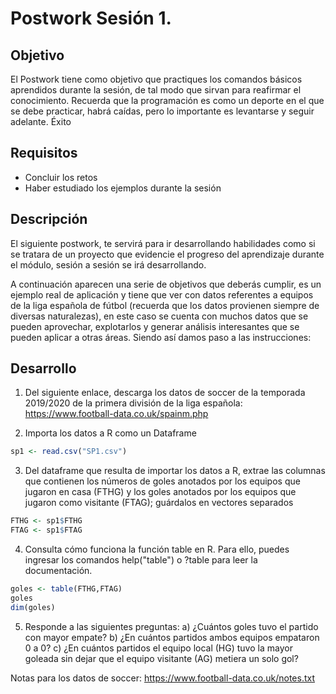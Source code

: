 # Postwork Sesión 1.
## Objetivo
El Postwork tiene como objetivo que practiques los comandos básicos aprendidos durante la sesión, de tal modo que sirvan para reafirmar el conocimiento. Recuerda que la programación es como un deporte en el que se debe practicar, habrá caídas, pero lo importante es levantarse y seguir adelante. Éxito

## Requisitos
- Concluir los retos
- Haber estudiado los ejemplos durante la sesión
## Descripción
El siguiente postwork, te servirá para ir desarrollando habilidades como si se tratara de un proyecto que evidencie el progreso del aprendizaje durante el módulo, sesión a sesión se irá desarrollando.

A continuación aparecen una serie de objetivos que deberás cumplir, es un ejemplo real de aplicación y tiene que ver con datos referentes a equipos de la liga española de fútbol (recuerda que los datos provienen siempre de diversas naturalezas), en este caso se cuenta con muchos datos que se pueden aprovechar, explotarlos y generar análisis interesantes que se pueden aplicar a otras áreas. Siendo así damos paso a las instrucciones:
 ## Desarrollo

1. Del siguiente enlace, descarga los datos de soccer de la temporada 2019/2020 de la primera división de la liga española: https://www.football-data.co.uk/spainm.php

2. Importa los datos a R como un Dataframe
```R
sp1 <- read.csv("SP1.csv")
```

3. Del dataframe que resulta de importar los datos a R, extrae las columnas que contienen los números de goles anotados por los equipos que jugaron en casa (FTHG) y los goles anotados por los equipos que jugaron como visitante (FTAG); guárdalos en vectores separados
```R
FTHG <- sp1$FTHG
FTAG <- sp1$FTAG
```
4. Consulta cómo funciona la función table en R. Para ello, puedes ingresar los comandos help("table") o ?table para leer la documentación.
```R
goles <- table(FTHG,FTAG)
goles
dim(goles)
```
5. Responde a las siguientes preguntas: 
a) ¿Cuántos goles tuvo el partido con mayor empate? 
b) ¿En cuántos partidos ambos equipos empataron 0 a 0? 
c) ¿En cuántos partidos el equipo local (HG) tuvo la mayor goleada sin dejar que el equipo visitante (AG) metiera un solo gol?

Notas para los datos de soccer: https://www.football-data.co.uk/notes.txt

